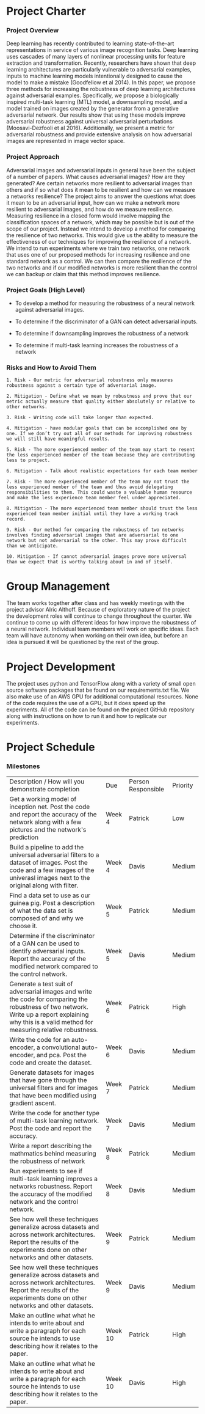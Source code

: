 # **Project Charter**

### Project Overview

  Deep learning has recently contributed to learning state-of-the-art representations in service of various image recognition
tasks. Deep learning uses cascades of many layers of nonlinear processing units for feature extraction and transformation. Recently, researchers have shown that deep learning architectures are particularly vulnerable to adversarial examples, inputs to machine learning models intentionally designed to cause the model to make a mistake (Goodfellow et al 2014). In this paper, we propose three methods for increasing the robustness of deep learning architectures against adversarial examples. Specifically, we propose a biologically inspired multi-task learning (MTL) model, a downsampling model, and a model trained on images created by the generator from a generative adversarial network. Our results show that using these models improve adversarial robustness against universal adversarial perturbations (Moosavi-Dezfooli et al 2016). Additionally, we present a metric for adversarial robustness and provide extensive analysis on how adversarial images are represented in image vector space. 

### Project Approach

  Adversarial images and adversarial inputs in general have been the subject of a number of papers. What causes adversarial images? How are they generated? Are certain networks more resilient to adversarial images than others and if so what does it mean to be resilient and how can we measure a networks resilience? The project aims to answer the questions what does it mean to be an adversarial input, how can we make a network more resilient to adversarial images, and how do we measure resilience. Measuring resilience in a closed form would involve mapping the classification spaces of a network, which may be possible but is out of the scope of our project. Instead we intend to develop a method for comparing the resilience of two networks. This would give us the ability to measure the effectiveness of our techniques for improving the resilience of a network. We intend to run experiments where we train two networks, one network that uses one of our proposed methods for increasing resilience and one standard network as a control. We can then compare the resilience of the two networks and if our modified networks is more resilient than the control we can backup or claim that this method improves resilience. 

### Project Goals (High Level)

* To develop a method for measuring the robustness of a neural network against adversarial images.

* To determine if the discriminator of a GAN can detect adversarial inputs.

* To determine if downsampling improves the robustness of a network

* To determine if multi-task learning increases the robustness of a network


### Risks and How to Avoid Them

    1. Risk - Our metric for adversarial robustness only measures robustness against a certain type of adversarial image. 

    2. Mitigation - Define what we mean by robustness and prove that our metric actually measure that quality either absolutely or relative to other networks.    

    3. Risk - Writing code will take longer than expected.

    4. Mitigation - have modular goals that can be accomplished one by one. If we don’t try out all of our methods for improving robustness we will still have meaningful results.

    5. Risk - The more experienced member of the team may start to resent the less experienced member of the team because they are contributing less to project. 

    6. Mitigation - Talk about realistic expectations for each team member

    7. Risk - The more experienced member of the team may not trust the less experienced member of the team and thus avoid delegating responsibilities to them. This could waste a valuable human resource and make the less experience team member feel under appreciated.

    8. Mitigation - The more experienced team member should trust the less experienced team member initial until they have a working track record. 

    9. Risk - Our method for comparing the robustness of two networks involves finding adversarial images that are adversarial to one network but not adversarial to the other. This may prove difficult than we anticipate. 

    10. Mitigation - If cannot adversarial images prove more universal than we expect that is worthy talking about in and of itself.

# Group Management

  The team works together after class and has weekly meetings with the project advisor Alric Althoff. Because of exploratory nature of the project the development roles will continue to change throughout the quarter. We continue to come up with different ideas for how improve the robustness of a neural network. Individual team members will work on specific ideas. Each team will have autonomy when working on their own idea, but before an idea is pursued it will be questioned by the rest of the group. 

# Project Development

  The project uses python and TensorFlow along with a variety of small open source software packages that be found on our requirements.txt file. We also make use of an AWS GPU for additional computational resources. None of the code requires the use of a GPU, but it does speed up the experiments. All of the code can be found on the project GitHub repository along with instructions on how to run it and how to replicate our experiments. 

# Project Schedule

### Milestones

<table>
  <tr>
    <td>Description / How will you demonstrate completion</td>
    <td>Due</td>
    <td>Person Responsible</td>
    <td>Priority</td>
  </tr>
  <tr>
    <td>Get a working model of inception net. 
Post the code and report the accuracy of the network along with a few pictures and the network's prediction</td>
    <td>Week 4</td>
    <td>Patrick</td>
    <td>Low</td>
  </tr>
  <tr>
    <td>Build a pipeline to add the universal adversarial filters to a dataset of images.
Post the code and a few images of the univerasl images next to the original along with filter.
</td>
    <td>Week 4</td>
    <td>Davis</td>
    <td>Medium</td>
  </tr>
  <tr>
    <td>Find a data set to use as our guinea pig. Post a description of what the data set is composed of and why we choose it. </td>
    <td>Week 5</td>
    <td>Patrick</td>
    <td>Medium</td>
  </tr>
  <tr>
    <td>Determine if the discriminator of a GAN can be used to identify adversarial inputs. Report the accuracy of the modified network compared to the control network.</td>
    <td>Week 5</td>
    <td>Davis</td>
    <td>Medium</td>
  </tr>
  <tr>
    <td>Generate a test suit of adversarial images and write the code for comparing the robustness of two network. Write up a report explaining why this is a valid method for measuring relative robustness.</td>
    <td>Week 6</td>
    <td>Patrick</td>
    <td>High</td>
  </tr>
  <tr>
    <td>Write the code for an auto-encoder, a convolutional auto-encoder, and pca. Post the code and create the dataset.</td>
    <td>Week 6</td>
    <td>Davis</td>
    <td>Medium</td>
  </tr>
  <tr>
    <td>Generate datasets for images that have gone through the universal filters and for images that have been modified using gradient ascent.</td>
    <td>Week 7</td>
    <td>Patrick</td>
    <td>Medium</td>
  </tr>
  <tr>
    <td>Write the code for another type of multi-task learning network. Post the code and report the accuracy.</td>
    <td>Week 7</td>
    <td>Davis</td>
    <td>Medium</td>
  </tr>
  <tr>
    <td>Write a report describing the mathmatics behind measuring the robustness of network</td>
    <td>Week 8</td>
    <td>Patrick</td>
    <td>Medium</td>
  </tr>
  <tr>
    <td>Run experiments to see if multi-task learning improves a networks robustness. Report the accuracy of the modified network and the control network.</td>
    <td>Week 8</td>
    <td>Davis</td>
    <td>Medium</td>
  </tr>
  <tr>
    <td>See how well these techniques generalize across datasets and across network architectures. Report the results of the experiments done on other networks and other datasets.</td>
    <td>Week 9</td>
    <td>Patrick</td>
    <td>Medium</td>
  </tr>
  <tr>
    <td>See how well these techniques generalize across datasets and across network architectures. Report the results of the experiments done on other networks and other datasets.</td>
    <td>Week 9</td>
    <td>Davis</td>
    <td>Medium</td>
  </tr>
  <tr>
    <td>Make an outline what what he intends to write about and write a paragraph for each source he intends to use describing how it relates to the paper.</td>
    <td>Week 10</td>
    <td>Patrick</td>
    <td>High</td>
  </tr>
  <tr>
    <td>Make an outline what what he intends to write about and write a paragraph for each source he intends to use describing how it relates to the paper.</td>
    <td>Week 10</td>
    <td>Davis</td>
    <td>High</td>
  </tr>
</table>
